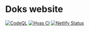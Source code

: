 # Doks website

[![CodeQL](https://github.com/h-enk/getdoks.org/actions/workflows/codeql-analysis.yml/badge.svg)](https://github.com/h-enk/getdoks.org/actions/workflows/codeql-analysis.yml)
[![Hyas CI](https://github.com/h-enk/getdoks.org/actions/workflows/node.js-ci.yml/badge.svg)](https://github.com/h-enk/getdoks.org/actions/workflows/node.js-ci.yml)
[![Netlify Status](https://api.netlify.com/api/v1/badges/45c6b49f-bff3-47e8-9a6d-17ecd48a179a/deploy-status)](https://app.netlify.com/sites/getdoks/deploys)